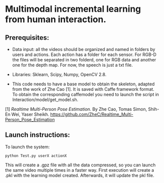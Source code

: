 # Multimodal incremental learning from human interaction.

## Prerequisites:

* Data input: all the videos should be organized and named in folders by users and actions. Each action has a folder for each sensor. For RGB-D the files will be separated in two folderd, one for RGB data and another one for the depth map. For now, the speech is just a txt file.
	
* Libraries: Sklearn, Scipy, Numpy, OpenCV 2.8.
	
* This code needs to have a base model to obtain the skeleton, adapted from the work of Zhe Cao [1]. It is saved with Caffe framework format. To obtain the corresponding caffemodel you need to launch the script in Interaction/model/get_model.sh.
	
[1] *Realtime Multi-Person Pose Estimation*. By Zhe Cao, Tomas Simon, Shih-En Wei, Yaser Sheikh. https://github.com/ZheC/Realtime_Multi-Person_Pose_Estimation

## Launch instructions:

To launch the system: 

	python Test.py userX actionX

This will create a .gpz file with all the data compressed, so you can launch the same video multiple times in a faster way.
First execution will create a .pkl with the learning model created. Afterwards, it will update the pkl file.
